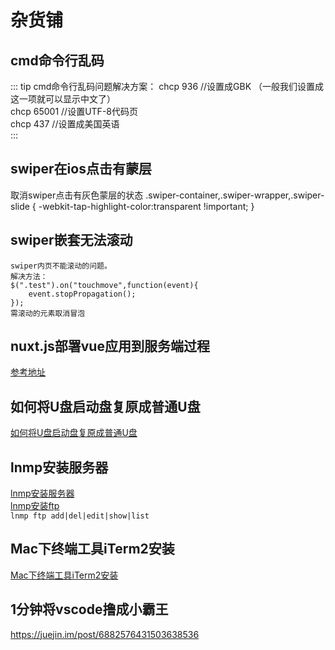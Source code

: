# 杂货铺
## cmd命令行乱码

::: tip cmd命令行乱码问题解决方案：
chcp 936    //设置成GBK （一般我们设置成这一项就可以显示中文了）   
chcp 65001  //设置UTF-8代码页   
chcp 437    //设置成美国英语  
::: 

## swiper在ios点击有蒙层
取消swiper点击有灰色蒙层的状态
.swiper-container,.swiper-wrapper,.swiper-slide {
    -webkit-tap-highlight-color:transparent !important;
}

## swiper嵌套无法滚动
```
swiper内页不能滚动的问题。
解决方法：
$(".test").on("touchmove",function(event){
    event.stopPropagation();
});
需滚动的元素取消冒泡

```

## nuxt.js部署vue应用到服务端过程
<a href="https://segmentfault.com/a/1190000011805986#item-4" target="_blank">参考地址</a>

## 如何将U盘启动盘复原成普通U盘
<a href="https://jingyan.baidu.com/article/2f9b480dedf94e41ca6cc272.html" target="_blank">如何将U盘启动盘复原成普通U盘</a>

## lnmp安装服务器
<a href="https://lnmp.org/install.html" target="_blank">lnmp安装服务器</a>    
<a href="https://lnmp.org/faq/ftpserver.html" target="_blank">lnmp安装ftp</a>  
`lnmp ftp add|del|edit|show|list`

## Mac下终端工具iTerm2安装
<a target="_blank" href="https://www.jianshu.com/p/ba08713c2b19">Mac下终端工具iTerm2安装</a>

## 1分钟将vscode撸成小霸王  
https://juejin.im/post/6882576431503638536
